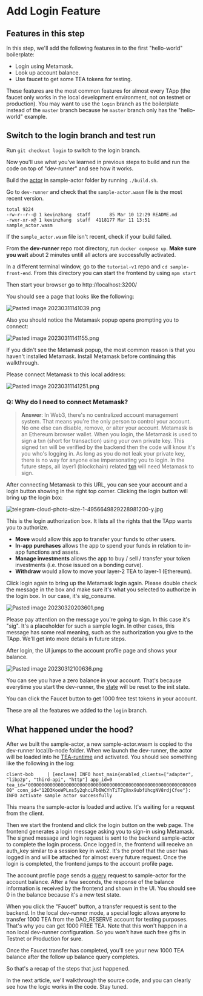 # Add Login Feature

## Features in this step

In this step, we'll add the following features in to the first "hello-world" boilerplate:

* Login using Metamask.
* Look up account balance.
* Use faucet to get some TEA tokens for testing.

These features are the most common features for almost every TApp (the faucet only works in the local development environment, not on testnet or production). You may want to use the `login` branch as the boilerplate instead of the `master` branch because he `master` branch only has the "hello-world" example.

## Switch to the login branch and test run

Run `git checkout login` to switch to the login branch.

Now you'll use what you've learned in previous steps to build and run the code on top of "dev-runner" and see how it works.

Build the [actor](../../z_glossary/actor.md) in sample-actor folder by running `./build.sh`.

Go to `dev-runner` and check that the `sample-actor.wasm` file is the most recent version.

````
total 9224
-rw-r--r--@ 1 kevinzhang  staff       85 Mar 10 12:29 README.md
-rwxr-xr-x@ 1 kevinzhang  staff  4118177 Mar 11 13:51 sample_actor.wasm
````

If the `sample_actor.wasm` file isn't recent, check if your build failed.

From the **dev-runner** repo root directory, run `docker compose up`.  **Make sure you wait** about 2 minutes untill all actors are successfully activated. 

In a different terminal window, go to the `tutorial-v1` repo and `cd sample-front-end`. From this directory you can start the frontend by using `npm start`

Then start your browser go to http://localhost:3200/

You should see a page that looks like the following:

![Pasted image 20230311141039.png](../../../Pasted%20image%2020230311141039.png)

Also you should notice the Metamask popup opens prompting you to connect:

![Pasted image 20230311141155.png](../../../Pasted%20image%2020230311141155.png)

If you didn't see the Metamask popup, the most common reason is that you haven't installed Metamask. Install Metamask before continuing this walkthrough.

Please connect Metamask to this local address:

![Pasted image 20230311141251.png](../../../Pasted%20image%2020230311141251.png)

### Q: Why do I need to connect Metamask?

 > 
 > **Answer**: In Web3, there's no centralized account management system. That means you're the only person to control your account. No one else can disable, remove, or alter your account. Metamask is an Ethereum browser wallet.  When you login, the Metamask is used to sign a txn (short for transaction) using your own private key. This signed txn will be verified by the backend then the code will know it's you who's logging in. As long as you do not leak your private key, there is no way for anyone else impersonating you to login. In the future steps, all layer1 (blockchain) related [txn](../../z_glossary/txn.md) will need Metamask to sign. 

After connecting Metamask to this URL, you can see your account and a login button showing in the right top corner.  Clicking the login button will bring up the login box:

![telegram-cloud-photo-size-1-4956649829228981200-y.jpg](../../../telegram-cloud-photo-size-1-4956649829228981200-y.jpg)

This is the login authorization box. It lists all the rights that the TApp wants you to authorize. 

* **Move** would allow this app to transfer your funds to other users.
* **In-app purchases** allows the app to spend your funds in relation to in-app functions and assets.
* **Manage investments** allows the app to buy / sell / transfer your token investments (i.e. those issued on a bonding curve).
* **Withdraw** would allow to move your layer-2 TEA to layer-1 (Ethereum).

Click login again to bring up the Metamask login again. Please double check the message in the box and make sure it's what you selected to authorize in the login box. In our case, it's sig_consume.

![Pasted image 20230320203601.png](../../../Pasted%20image%2020230320203601.png)

Please pay attention on the message you're going to sign. In this case it's "sig". It's a placeholder for such a sample login. In other cases, this message has some real meaning, such as the authorization you give to the TApp. We'll get into more details in future steps. 

After login, the UI jumps to the account profile page and shows your balance.

![Pasted image 20230312100636.png](../../../Pasted%20image%2020230312100636.png)

You can see you have a zero balance in your account. That's because everytime you start the dev-runner, the [state](../../z_glossary/state.md)  will be reset to the init state. 

You can click the Faucet button to get 1000 free test tokens in your account. 

These are all the features we added to the `login` branch.

## What happened under the hood?

After we built the sample-actor, a new sample-actor.wasm is copied to the dev-runner local/b-node folder. When we launch the dev-runner, the actor will be loaded into he [TEA-runtime](../../z_glossary/mini-runtime.md) and activated. You should see something like the following in the log:

`client-bob     | [enclave] INFO host_main{enabled_clients=["adapter", "libp2p", "third-api", "http"] app_id=0 tea_id="0000000000000000000000000000000000000000000000000000000000000000" conn_id="12D3KooWPLns5y2qhcLFb6WCYhTiT7gXnx9ubfUhcgNV8rdjCfee"}:  INFO activate sample actor successfully`

This means the sample-actor is loaded and active. It's waiting for a request from the client.

Then we start the frontend and click the login button on the web page. The frontend generates a login message asking you to sign-in using Metamask. The signed message and login request is sent to the backend sample-actor to complete the login process. Once logged in, the frontend will receive an auth_key similar to a session key in web2. It's the proof that the user has logged in and will be attached for almost every future request. Once the login is completed, the frontend jumps to the account profile page. 

The account profile page sends a [query](../../z_glossary/queries.md) request to sample-actor for the account balance. After a few seconds, the response of the balance information is received by the frontend and shown in the UI. You should see 0 in the balance because it's a new test state. 

When you click the "Faucet" button, a transfer request is sent to the backend. In the local dev-runner mode, a special logic allows anyone to transfer 1000 TEA from the DAO_RESERVE account for testing purposes. That's why you can get 1000 FREE TEA. Note that this won't happen in a non local dev-runner configuration. So you won't have such free gifts in Testnet or Production for sure.

Once the Faucet transfer has completed, you'll see your new 1000 TEA balance after the follow up balance query completes. 

So that's a recap of the steps that just happened. 

In the next article, we'll walkthrough the source code, and you can clearly see how the logic works in the code. Stay tuned.
